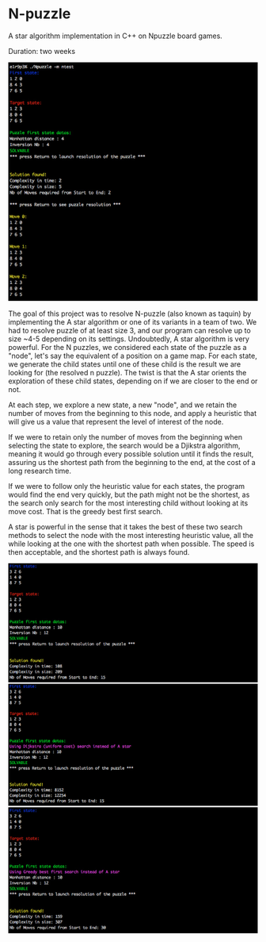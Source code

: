 # N-puzzle
A star algorithm implementation in C++ on Npuzzle board games.

Duration: two weeks

![Alt text](./cover/n-puzzle_screen1.jpg "N-puzzle screenshot 1")

The goal of this project was to resolve N-puzzle (also known as taquin) by implementing the A star algorithm or one of its variants in a team of two. 
We had to resolve puzzle of at least size 3, and our program can resolve up to size ~4-5 depending on its settings. 
Undoubtedly, A star algorithm is very powerful. For the N puzzles, we considered each state of the puzzle as a "node", let's say the equivalent of a position on a game map. For each state, we generate the child states until one of these child is the result we are looking for (the resolved n puzzle). 
The twist is that the A star orients the exploration of these child states, depending on if we are closer to the end or not. 

At each step, we explore a new state, a new "node", and we retain the number of moves from the beginning to this node, and apply a heuristic that will give us a value that represent the level of interest of the node. 

If we were to retain only the number of moves from the beginning when selecting the state to explore, the search would be a Djikstra algorithm, meaning it would go through every possible solution until it finds the result, assuring us the shortest path from the beginning to the end, at the cost of a long research time. 

If we were to follow only the heuristic value for each states, the program would find the end very quickly, but the path might not be the shortest, as the search only search for the most interesting child without looking at its move cost. That is the greedy best first search. 

A star is powerful in the sense that it takes the best of these two search methods to select the node with the most interesting heuristic value, all the while looking at the one with the shortest path when possible. The speed is then acceptable, and the shortest path is always found.

![Alt text](./cover/n-puzzle_screen2.jpg "N-puzzle screenshot 2")
![Alt text](./cover/n-puzzle_screen3.jpg "N-puzzle screenshot 3")
![Alt text](./cover/n-puzzle_screen4.jpg "N-puzzle screenshot 4")
